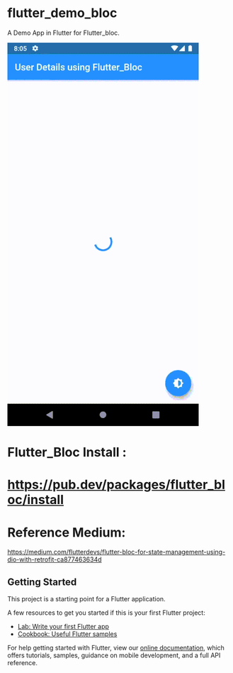 # flutter_demo_bloc

A Demo App in Flutter for Flutter_bloc.

![Test Image 1](image.gif)


# Flutter_Bloc Install : 
# https://pub.dev/packages/flutter_bloc/install

# Reference Medium:
https://medium.com/flutterdevs/flutter-bloc-for-state-management-using-dio-with-retrofit-ca877463634d

## Getting Started

This project is a starting point for a Flutter application.

A few resources to get you started if this is your first Flutter project:

- [Lab: Write your first Flutter app](https://flutter.dev/docs/get-started/codelab)
- [Cookbook: Useful Flutter samples](https://flutter.dev/docs/cookbook)

For help getting started with Flutter, view our
[online documentation](https://flutter.dev/docs), which offers tutorials,
samples, guidance on mobile development, and a full API reference.
